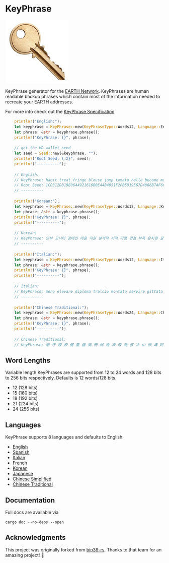 # KeyPhrase

![Key](./key.jpg "Key")

KeyPhrase generator for the [EARTH Network](https://www.earth.engineering). KeyPhrases are human readable backup phrases which contain most of the information needed to recreate your EARTH addresses.

For more info check out the [KeyPhrase Specification](https://github.com/EarthEngineering/keyphrase/wiki/KeyPhrase-Specification)

```rust
    println!("English:");
    let keyphrase = KeyPhrase::new(KeyPhraseType::Words12, Language::English);
    let phrase: &str = keyphrase.phrase();
    println!("KeyPhrase: {}", phrase);

    // get the HD wallet seed
    let seed = Seed::new(&keyphrase, "");
    println!("Root Seed: {:X}", seed);
    println!("----------");

    // English:
    // KeyPhrase: habit treat fringe blouse jump tomato hello become more planet list rhythm
    // Root Seed: 1CD312DB19E0644921616B0E44B4051F2FB5D19567D4866B7AF6C7676746F94FE0E49355397BBF53659882FB928C4DF3AABD32327E88AD732770CE21ECC20
    // ----------

    println!("Korean:");
    let keyphrase = KeyPhrase::new(KeyPhraseType::Words12, Language::Korean);
    let phrase: &str = keyphrase.phrase();
    println!("KeyPhrase: {}", phrase);
    println!("----------");

    // Korean:
    // KeyPhrase: 안부 모니터 장애인 대출 지원 본격적 서적 다행 관점 부족 유치원 갈비
    // ----------

    println!("Italian:");
    let keyphrase = KeyPhrase::new(KeyPhraseType::Words12, Language::Italian);
    let phrase: &str = keyphrase.phrase();
    println!("KeyPhrase: {}", phrase);
    println!("----------");

    // Italian:
    // KeyPhrase: meno elevare diploma tralcio montato servire gittata certo garbo ombelico sfumare sguardo
    // ----------

    println!("Chinese Traditional:");
    let keyphrase = KeyPhrase::new(KeyPhraseType::Words24, Language::ChineseTraditional);
    let phrase: &str = keyphrase.phrase();
    println!("KeyPhrase: {}", phrase);
    println!("----------");

    // Chinese Traditional:
    // KeyPhrase: 廟 牙 錢 療 健 董 疆 胸 冊 弱 幾 凍 改 喬 叔 冷 山 慘 溝 呵 長 趨 鋪 跳
```

## Word Lengths

Variable length KeyPhrases are supported from 12 to 24 words and 128 bits to 256 bits respectively. Defaults is 12 words/128 bits.

- 12 (128 bits)
- 15 (160 bits)
- 18 (192 bits)
- 21 (224 bits)
- 24 (256 bits)

## Languages

KeyPhrase supports 8 languages and defaults to English.

- [English](./src/langs/english.txt)
- [Spanish](./src/langs/spanish.txt)
- [Italian](./src/langs/italian.txt)
- [French](./src/langs/french.txt)
- [Korean](./src/langs/korean.txt)
- [Japanese](./src/langs/japanese.txt)
- [Chinese Simplified](./src/langs/chinese_simplified.txt)
- [Chinese Traditional](./src/langs/chinese_traditional.txt)

## Documentation

Full docs are available via

```
cargo doc --no-deps --open
```

## Acknowledgments

This project was originally forked from [bip39-rs](https://github.com/infincia/bip39-rs). Thanks to that team for an amazing project! 🎩
